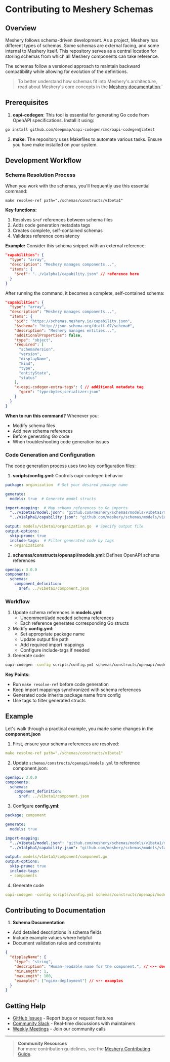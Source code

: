 # <a name="contributing">Contributing to Meshery Schemas</a>

## Overview
Meshery follows schema-driven development. As a project, Meshery has different types of schemas. Some schemas are external facing, and some internal to Meshery itself. This repository serves as a central location for storing schemas from which all Meshery components can take reference.

The schemas follow a versioned approach to maintain backward compatibility while allowing for evolution of the definitions.

> To better understand how schemas fit into Meshery's architecture, read about Meshery's core concepts in the [Meshery documentation](https://docs.meshery.io/concepts/logical).`

## Prerequisites
1. **oapi-codegen**: This tool is essential for generating Go code from OpenAPI specifications. Install it using:
```bash
go install github.com/deepmap/oapi-codegen/cmd/oapi-codegen@latest
```
2. **make**: The repository uses Makefiles to automate various tasks. Ensure you have make installed on your system.

## Development Workflow

### Schema Resolution Process
When you work with the schemas, you'll frequently use this essential command:
```
make resolve-ref path="./schemas/constructs/v1beta1"
```
**Key functions:**
1.  Resolves `$ref` references between schema files
2.  Adds code generation metadata tags
3.  Creates complete, self-contained schemas
4.  Validates reference consistency

**Example:**
Consider this schema snippet with an external reference:
```json
"capabilities": {
  "type": "array",
  "description": "Meshery manages components...",
  "items": {
    "$ref": "../v1alpha1/capability.json" // reference here
  }
}
```
After running the command, it becomes a complete, self-contained schema:
```json
"capabilities": {
  "type": "array",
  "description": "Meshery manages components...",
  "items": {
    "$id": "https://schemas.meshery.io/capability.json",
    "$schema": "http://json-schema.org/draft-07/schema#",
    "description": "Meshery manages entities...",
    "additionalProperties": false,
    "type": "object",
    "required": [
      "schemaVersion",
      "version",
      "displayName",
      "kind",
      "type",
      "entityState",
      "status"
    ],
    "x-oapi-codegen-extra-tags": { // additional metadata tag
      "gorm": "type:bytes;serializer:json" 
    }
  }
}
```
**When to run this command?**
Whenever you:
-   Modify schema files
-   Add new schema references
-   Before generating Go code
-   When troubleshooting code generation issues

### Code Generation and Configuration
The code generation process uses two key configuration files:
1. **scripts/config.yml**: Controls oapi-codegen behavior
```yml
package: organization  # Set your desired package name

generate:
  models: true  # Generate model structs

import-mapping:  # Map schema references to Go imports
  "../v1beta1/model.json": "github.com/meshery/schemas/models/v1beta1/model"
  "../v1alpha1/capability.json": "github.com/meshery/schemas/models/v1alpha1/capability"

output: models/v1beta1/organization.go  # Specify output file
output-options:
  skip-prune: true
  include-tags:  # Filter generated code by tags
  - organizations
```
2. **schemas/constructs/openapi/models.yml**: Defines OpenAPI schema references
```yml
openapi: 3.0.0
components:
  schemas:
    component_definition:
      $ref: ../v1beta1/component.json
```

### Workflow

1.  Update schema references in **models.yml**:
    -   Uncomment/add needed schema references
    -   Each reference generates corresponding Go structs
2.  Modify **config.yml**:
    -   Set appropriate package name
    -   Update output file path
    -   Add required import mappings
    -   Configure include-tags if needed
3. Generate code:
```bash
oapi-codegen -config scripts/config.yml schemas/constructs/openapi/models.yml
```

**Key Points:**
-   Run `make resolve-ref` before code generation
-   Keep import mappings synchronized with schema references
-   Generated code inherits package name from config
-   Use tags to filter generated structs

## Example
Let's walk through a practical example, you made some changes in the **component.json**
1. First, ensure your schema references are resolved:
```yml
make resolve-ref path="./schemas/constructs/v1beta1"
```
2. Update `schemas/constructs/openapi/models.yml` to reference component.json:
```yml
openapi: 3.0.0
components:
  schemas:
    component_definition:
      $ref: ../v1beta1/component.json
```
3. Configure **config.yml**:
```yml
package: component

generate:
  models: true

import-mapping:
  "../v1beta1/model.json": "github.com/meshery/schemas/models/v1beta1/model"
  "../v1alpha1/capability.json": "github.com/meshery/schemas/models/v1alpha1/capability"

output: models/v1beta1/component/component.go
output-options:
  skip-prune: true
  include-tags:
  - components
```
4. Generate code
```yml
oapi-codegen -config scripts/config.yml schemas/constructs/openapi/models.yml
```

## Contributing to Documentation

1. **Schema Documentation**
-   Add detailed descriptions in schema fields
-   Include example values where helpful
-   Document validation rules and constraints
```json
{
  "displayName": {
    "type": "string",
    "description": "Human-readable name for the component.", // <-- description here
    "minLength": 1,
    "maxLength": 100,
    "examples": ["nginx-deployment"] // <-- examples
  }
}
```
## Getting Help

- [GitHub Issues](https://github.com/meshery/schemas/issues) - Report bugs or request features
- [Community Slack](https://slack.layer5.io) - Real-time discussions with maintainers
- [Weekly Meetings](https://layer5.io/community/calendar) - Join our community calls

---
> **Community Resources**  
> For more contribution guidelines, see the [Meshery Contributing Guide](https://github.com/meshery/meshery/blob/master/CONTRIBUTING.md). 
